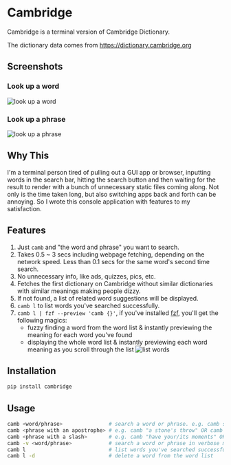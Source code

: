 # Cambridge

Cambridge is a terminal version of Cambridge Dictionary.

The dictionary data comes from https://dictionary.cambridge.org

## Screenshots
### Look up a word
![look up a word](/screenshots/word.png)
### Look up a phrase
![look up a phrase](/screenshots/phrase.png)

## Why This
I'm a terminal person tired of pulling out a GUI app or browser, inputting words in the search bar, hitting the search button and then waiting for the result to render with a bunch of unnecessary static files coming along. Not only is the time taken long, but also switching apps back and forth can be annoying. So I wrote this console application with features to my satisfaction.

## Features 
1. Just `camb` and "the word and phrase" you want to search.
2. Takes 0.5 ~ 3 secs including webpage fetching, depending on the network speed. Less than 0.1 secs for the same word's second time search. 
3. No unnecessary info, like ads, quizzes, pics, etc.
4. Fetches the first dictionary on Cambridge without similar dictionaries with similar meanings making people dizzy.
5. If not found, a list of related word suggestions will be displayed.
6. `camb l` to list words you've searched successfully. 
7. `camb l | fzf --preview 'camb {}'`, if you've installed [fzf](https://github.com/junegunn/fzf), you'll get the following magics: 
    - fuzzy finding a word from the word list & instantly previewing the meaning for each word you've found 
    - displaying the whole word list & instantly previewing each word meaning as you scroll through the list
![list words](/screenshots/fzf.png)

## Installation
```python
pip install cambridge
```

## Usage
```bash
camb <word/phrase>               # search a word or phrase. e.g. camb stone
camb <phrase with an apostrophe> # e.g. camb "a stone's throw" OR camb a stone\'s throw
camb <phrase with a slash>       # e.g. camb "have your/its moments" OR camb have your\/its moments 
camb -v <word/phrase>            # search a word or phrase in verbose mode 
camb l                           # list words you've searched successfully 
camb l -d                        # delete a word from the word list
```
